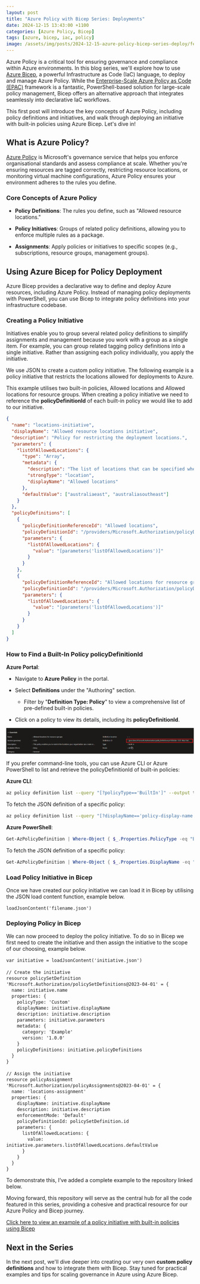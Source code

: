 ```yaml
---
layout: post
title: "Azure Policy with Bicep Series: Deployments"
date: 2024-12-15 13:43:00 +1100
categories: [Azure Policy, Bicep]
tags: [azure, bicep, iac, policy]
image: /assets/img/posts/2024-12-15-azure-policy-bicep-series-deploy/feature_image.jpg
---
```


Azure Policy is a critical tool for ensuring governance and compliance within Azure environments. In this blog series, we'll explore how to use [Azure Bicep](https://learn.microsoft.com/en-us/azure/azure-resource-manager/bicep/overview?tabs=bicep), a powerful Infrastructure as Code (IaC) language, to deploy and manage Azure Policy. While the [Enterprise-Scale Azure Policy as Code (EPAC)](https://azure.github.io/enterprise-azure-policy-as-code/) framework is a fantastic, PowerShell-based solution for large-scale policy management, Bicep offers an alternative approach that integrates seamlessly into declarative IaC workflows.

This first post will introduce the key concepts of Azure Policy, including policy definitions and initiatives, and walk through deploying an initiative with built-in policies using Azure Bicep. Let's dive in!

## What is Azure Policy?

[Azure Policy](https://learn.microsoft.com/en-us/azure/governance/policy/overview) is Microsoft's governance service that helps you enforce organisational standards and assess compliance at scale. Whether you're ensuring resources are tagged correctly, restricting resource locations, or monitoring virtual machine configurations, Azure Policy ensures your environment adheres to the rules you define.

### Core Concepts of Azure Policy

- **Policy Definitions**: The rules you define, such as "Allowed resource locations."

- **Policy Initiatives**: Groups of related policy definitions, allowing you to enforce multiple rules as a package.

- **Assignments**: Apply policies or initiatives to specific scopes (e.g., subscriptions, resource groups, management groups).

## Using Azure Bicep for Policy Deployment

Azure Bicep provides a declarative way to define and deploy Azure resources, including Azure Policy. Instead of managing policy deployments with PowerShell, you can use Bicep to integrate policy definitions into your infrastructure codebase.

### Creating a Policy Initiative

Initiatives enable you to group several related policy definitions to simplify assignments and management because you work with a group as a single item. For example, you can group related tagging policy definitions into a single initiative. Rather than assigning each policy individually, you apply the initiative.

We use JSON to create a custom policy initiative. The following example is a policy initiative that restricts the locations allowed for deployments to Azure.

This example utilises two built-in policies, Allowed locations and Allowed locations for resource groups. When creating a policy initiative we need to reference the **policyDefinitionId** of each built-in policy we would like to add to our initiative.

```json
{
  "name": "locations-initiative",
  "displayName": "Allowed resource locations initiative",
  "description": "Policy for restricting the deployment locations.",
  "parameters": {
    "listOfAllowedLocations": {
      "type": "Array",
      "metadata": {
        "description": "The list of locations that can be specified when deploying resources.",
        "strongType": "location",
        "displayName": "Allowed locations"
      },
      "defaultValue": ["australiaeast", "australiasoutheast"]
    }
  },
  "policyDefinitions": [
    {
      "policyDefinitionReferenceId": "Allowed locations",
      "policyDefinitionId": "/providers/Microsoft.Authorization/policyDefinitions/e56962a6-4747-49cd-b67b-bf8b01975c4c",
      "parameters": {
        "listOfAllowedLocations": {
          "value": "[parameters('listOfAllowedLocations')]"
        }
      }
    },
    {
      "policyDefinitionReferenceId": "Allowed locations for resource groups",
      "policyDefinitionId": "/providers/Microsoft.Authorization/policyDefinitions/e765b5de-1225-4ba3-bd56-1ac6695af988",
      "parameters": {
        "listOfAllowedLocations": {
          "value": "[parameters('listOfAllowedLocations')]"
        }
      }
    }
  ]
}
```

### How to Find a Built-In Policy policyDefinitionId

**Azure Portal**:

- Navigate to **Azure Policy** in the portal.

- Select **Definitions** under the "Authoring" section.

  - Filter by "**Definition Type: Policy**" to view a comprehensive list of pre-defined built-in policies.

- Click on a policy to view its details, including its **policyDefinitionId**.

![policy definition id](../assets/img/posts/2024-12-15-azure-policy-bicep-series-deploy/policy_definition_id.webp)

If you prefer command-line tools, you can use Azure CLI or Azure PowerShell to list and retrieve the policyDefinitionId of built-in policies:

**Azure CLI**:

```bash
az policy definition list --query "[?policyType=='BuiltIn']" --output table
```

To fetch the JSON definition of a specific policy:

```bash
az policy definition list --query "[?displayName=='policy-display-name']"
```

**Azure PowerShell**:

```powershell
Get-AzPolicyDefinition | Where-Object { $_.Properties.PolicyType -eq "BuiltIn" }
```

To fetch the JSON definition of a specific policy:

```powershell
Get-AzPolicyDefinition | Where-Object { $_.Properties.DisplayName -eq "policy-display-name" }
```

### Load Policy Initiative in Bicep

Once we have created our policy initiative we can load it in Bicep by utilising the JSON load content function, example below.

```bicep
loadJsonContent('filename.json')
```

### Deploying Policy in Bicep

We can now proceed to deploy the policy initiative. To do so in Bicep we first need to create the initiative and then assign the initiative to the scope of our choosing, example below.

```bicep
var initiative = loadJsonContent('initiative.json')

// Create the initiative
resource policySetDefinition 'Microsoft.Authorization/policySetDefinitions@2023-04-01' = {
  name: initiative.name
  properties: {
    policyType: 'Custom'
    displayName: initiative.displayName
    description: initiative.description
    parameters: initiative.parameters
    metadata: {
      category: 'Example'
      version: '1.0.0'
    }
    policyDefinitions: initiative.policyDefinitions
  }
}

// Assign the initiative
resource policyAssignment 'Microsoft.Authorization/policyAssignments@2023-04-01' = {
  name: 'locations-assignment'
  properties: {
    displayName: initiative.displayName
    description: initiative.description
    enforcementMode: 'Default'
    policyDefinitionId: policySetDefinition.id
    parameters: {
      listOfAllowedLocations: {
        value: initiative.parameters.listOfAllowedLocations.defaultValue
      }
    }
  }
}
```

To demonstrate this, I’ve added a complete example to the repository linked below.

Moving forward, this repository will serve as the central hub for all the code featured in this series, providing a cohesive and practical resource for our Azure Policy and Bicep journey.

[Click here to view an example of a policy initiative with built-in policies using Bicep](https://github.com/tw3lveparsecs/azure-policy-with-bicep/tree/main/initiative-with-builtin-policies)

## Next in the Series

In the next post, we'll dive deeper into creating our very own **custom policy definitions** and how to integrate them with Bicep. Stay tuned for practical examples and tips for scaling governance in Azure using Azure Bicep.
